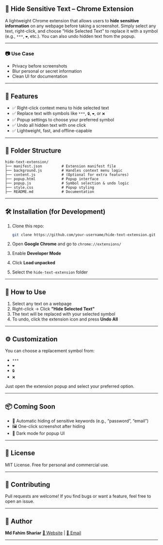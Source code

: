 

## 📌 Hide Sensitive Text – Chrome Extension

A lightweight Chrome extension that allows users to **hide sensitive information** on any webpage before taking a screenshot. Simply select any text, right-click, and choose "Hide Selected Text" to replace it with a symbol (e.g., `***`, `❤️`, etc.). You can also undo hidden text from the popup.

---

### 📷 Use Case

* Privacy before screenshots
* Blur personal or secret information
* Clean UI for documentation

---

## 🔧 Features

* ✅ Right-click context menu to hide selected text
* ✅ Replace text with symbols like `***`, `🔒`, `❤️`, or `❌`
* ✅ Popup settings to choose your preferred symbol
* ✅ Undo all hidden text with one click
* ✅ Lightweight, fast, and offline-capable

---

## 📁 Folder Structure

```
hide-text-extension/
├── manifest.json         # Extension manifest file
├── background.js         # Handles context menu logic
├── content.js            # (Optional for extra features)
├── popup.html            # Popup interface
├── popup.js              # Symbol selection & undo logic
├── style.css             # Popup styling
├── README.md             # Documentation
```

---

## 🛠️ Installation (for Development)

1. Clone this repo:

   ```bash
   git clone https://github.com/your-username/hide-text-extension.git
   ```
2. Open **Google Chrome** and go to `chrome://extensions/`
3. Enable **Developer Mode**
4. Click **Load unpacked**
5. Select the `hide-text-extension` folder

---

## 🚀 How to Use

1. Select any text on a webpage
2. Right-click → Click **"Hide Selected Text"**
3. The text will be replaced with your selected symbol
4. To undo, click the extension icon and press **Undo All**

---

## ⚙️ Customization

You can choose a replacement symbol from:

* `***`
* `❤️`
* `🔒`
* `❌`

Just open the extension popup and select your preferred option.

---

## 📦 Coming Soon

* 🔄 Automatic hiding of sensitive keywords (e.g., “password”, “email”)
* 🖼️ One-click screenshot after hiding
* 🌙 Dark mode for popup UI

---

## 📜 License

MIT License. Free for personal and commercial use.

---

## 🤝 Contributing

Pull requests are welcome! If you find bugs or want a feature, feel free to open an issue.

---

## 🔗 Author

**Md Fahim Shariar**
[🔗 Website](http://fabred.net) | [📧 Email](mailto:shariarfahim21@gmail.com)

---

